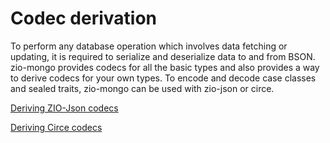 # Codec derivation

To perform any database operation which involves data fetching or updating, it is required to serialize and deserialize data to and from BSON. zio-mongo provides codecs for all the basic types and also provides a way to derive codecs for your own types. To encode and decode case classes and sealed traits, zio-mongo can be used with zio-json or circe.

[Deriving ZIO-Json codecs](zio-json.md)

[Deriving Circe codecs](circe.md)